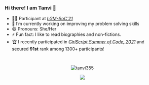 


### Hi there! I am Tanvi 👋

- 👩‍💻 Participant at [_LGM-SoC'21_](https://lgmsoc.co/)
- 🔭 I’m currently working on improving my problem solving skills
- 😄 Pronouns: She/Her
- ⚡ Fun fact: I like to read biographies and non-fictions.
- 🏆 I recently participated in [_GirlScript Summer of Code, 2021_](https://gssoc.girlscript.tech/index.html#about) and secured **91st** rank among 1300+ participants!

<br>
  
<p align="center">
  <img src="https://github-readme-stats.vercel.app/api?username=tanvi355&layout=compact&hide=html&theme=blueberry" alt="tanvi355" />
</p>
  
<p align="center">
  <img src="https://activity-graph.herokuapp.com/graph?username=tanvi355&theme=react-dark"/>
</p>
